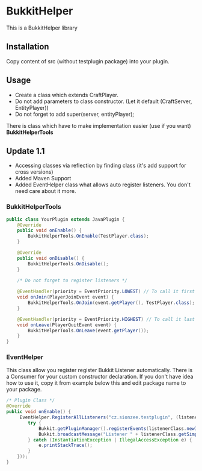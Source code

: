 # BukkitHelper
This is a BukkitHelper library

## Installation

Copy content of src (without testplugin package) into your plugin.

## Usage

* Create a class which extends CraftPlayer.
* Do not add parameters to class constructor. (Let it default (CraftServer, EntityPlayer))
* Do not forget to add super(server, entityPlayer);

There is class which have to make implementation easier (use if you want)
__BukkitHelperTools__

## Update 1.1
* Accessing classes via reflection by finding class (it's add support for cross versions)
* Added Maven Support
* Added EventHelper class what allows auto register listeners. You don't need care about it more.

### BukkitHelperTools

```java
public class YourPlugin extends JavaPlugin {
    @Override
    public void onEnable() {
        BukkitHelperTools.OnEnable(TestPlayer.class);
    }

    @Override
    public void onDisable() {
        BukkitHelperTools.OnDisable();
    }
    
    /* Do not forget to register listeners */

    @EventHandler(priority = EventPriority.LOWEST) // To call it first
    void onJoin(PlayerJoinEvent event) {
        BukkitHelperTools.OnJoin(event.getPlayer(), TestPlayer.class);
    }

    @EventHandler(priority = EventPriority.HIGHEST) // To call it last
    void onLeave(PlayerQuitEvent event) {
        BukkitHelperTools.OnLeave(event.getPlayer());
    }
}
```

### EventHelper
This class allow you register register Bukkit Listener automatically.
There is a Consumer for your custom constructor declaration.
If you don't have idea how to use it, copy it from example below this and edit package name to your package.

```java
/* Plugin Class */
@Override
public void onEnable() {
     EventHelper.RegisterAllListeners("cz.sionzee.testplugin", (listenerClass -> {
        try {
            Bukkit.getPluginManager().registerEvents(listenerClass.newInstance(), this);
            Bukkit.broadcastMessage("Listener " + listenerClass.getSimpleName() + " was registered automatically.");
        } catch (InstantiationException | IllegalAccessException e) {
            e.printStackTrace();
        }
    }));
}
```